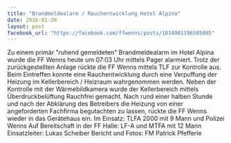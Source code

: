 ```yaml
---
title: "Brandmeldealarm / Rauchentwicklung Hotel Alpina"
date: 2016-01-30
layout: post
facebook_url: "https://facebook.com/ffwenns/posts/1034901196585005"
---
```


Zu einem primär "ruhend gemeldeten" Brandmeldealarm im Hotel Alpina wurde die FF Wenns heute um 07:03 Uhr mittels Pager alarmiert. Trotz der zurückgestellten Anlage rückte die FF Wenns mittels TLF zur Kontrolle aus. Beim Eintreffen konnte eine Rauchentwicklung durch eine Verpuffung der Heizung im Kellerbereich / Heizraum wahrgenommen werden. Neben der Kontrolle mit der Wärmebildkamera wurde der Kellerbereich mittels Überdruckbelüftung Rauchfrei gemacht. Nach rund einer halben Stunde und nach der Abklärung des Betreibers die Heizung von einer angeforderten Fachfirma begutachten zu lassen, rückte die FF Wenns wieder in das Gerätehaus ein.
Im Einsatz: TLFA 2000 mit 9 Mann und Polizei Wenns 
Auf Bereitschaft in der FF Halle: LF-A und MTFA mit 12 Mann
Einsatzleiter: Lukas Scheiber
Bericht und Fotos: FM Patrick Pfefferle